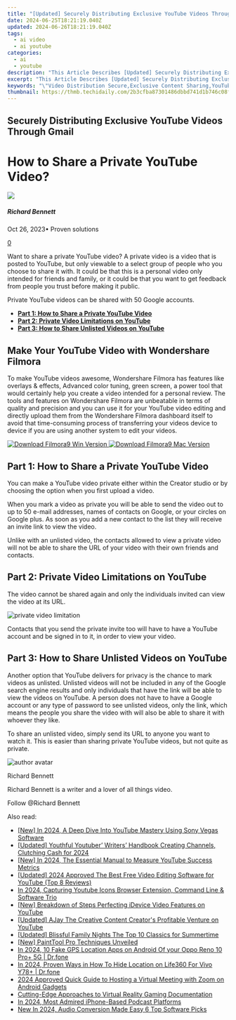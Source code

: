 ```yaml
---
title: "[Updated] Securely Distributing Exclusive YouTube Videos Through Gmail for 2024"
date: 2024-06-25T18:21:19.040Z
updated: 2024-06-26T18:21:19.040Z
tags:
  - ai video
  - ai youtube
categories:
  - ai
  - youtube
description: "This Article Describes [Updated] Securely Distributing Exclusive YouTube Videos Through Gmail for 2024"
excerpt: "This Article Describes [Updated] Securely Distributing Exclusive YouTube Videos Through Gmail for 2024"
keywords: "\"Video Distribution Secure,Exclusive Content Sharing,YouTube Exclusivity Emails,Gmail File Sending Safe,E-Mail Video Access,Secure YouTube Upload,Gmail Exclusive Streaming\""
thumbnail: https://thmb.techidaily.com/2b3cfba87301486dbbd741d1b746c08f2612d680177b5f240dd8a8230542393a.jpg
---
```


## Securely Distributing Exclusive YouTube Videos Through Gmail

# How to Share a Private YouTube Video?

![](https://images.wondershare.com/filmora/article-images/richard-bennett.jpg)

##### Richard Bennett

 Oct 26, 2023• Proven solutions

[0](#commentsBoxSeoTemplate)

Want to share a private YouTube video? A private video is a video that is posted to YouTube, but only viewable to a select group of people who you choose to share it with. It could be that this is a personal video only intended for friends and family, or it could be that you want to get feedback from people you trust before making it public.

Private YouTube videos can be shared with 50 Google accounts.

* [**Part 1: How to Share a Private YouTube Video**](#share)
* [**Part 2: Private Video Limitations on YouTube**](#limits)
* [**Part 3: How to Share Unlisted Videos on YouTube**](#unlisted)

## Make Your YouTube Video with Wondershare Filmora

To make YouTube videos awesome, Wondershare Filmora has features like overlays & effects, Advanced color tuning, green screen, a power tool that would certainly help you create a video intended for a personal review. The tools and features on Wondershare Filmora are unbeatable in terms of quality and precision and you can use it for your YouTube video editing and directly upload them from the Wondershare Filmora dashboard itself to avoid that time-consuming process of transferring your videos device to device if you are using another system to edit your videos.

[![Download Filmora9 Win Version](https://images.wondershare.com/filmora/guide/download-btn-win.jpg) ](https://tools.techidaily.com/wondershare/filmora/download/) [![Download Filmora9 Mac Version](https://images.wondershare.com/filmora/guide/download-btn-mac.jpg) ](https://tools.techidaily.com/wondershare/filmora/download/)

## **Part 1: How to Share a Private YouTube Video**

You can make a YouTube video private either within the Creator studio or by choosing the option when you first upload a video.

When you mark a video as private you will be able to send the video out to up to 50 e-mail addresses, names of contacts on Google, or your circles on Google plus. As soon as you add a new contact to the list they will receive an invite link to view the video.

Unlike with an unlisted video, the contacts allowed to view a private video will not be able to share the URL of your video with their own friends and contacts.

## **Part 2: Private Video Limitations on YouTube**

The video cannot be shared again and only the individuals invited can view the video at its URL.

 ![private video limitation](https://images.wondershare.com/filmora/article-images/private-video-limitation.gif)

 Contacts that you send the private invite too will have to have a YouTube account and be signed in to it, in order to view your video.

## **Part 3: How to Share Unlisted Videos on YouTube**

Another option that YouTube delivers for privacy is the chance to mark videos as unlisted. Unlisted videos will not be included in any of the Google search engine results and only individuals that have the link will be able to view the videos on YouTube. A person does not have to have a Google account or any type of password to see unlisted videos, only the link, which means the people you share the video with will also be able to share it with whoever they like.

To share an unlisted video, simply send its URL to anyone you want to watch it. This is easier than sharing private YouTube videos, but not quite as private.

![author avatar](https://images.wondershare.com/filmora/article-images/richard-bennett.jpg)

Richard Bennett

Richard Bennett is a writer and a lover of all things video.

Follow @Richard Bennett


<ins class="adsbygoogle"
     style="display:block"
     data-ad-format="autorelaxed"
     data-ad-client="ca-pub-7571918770474297"
     data-ad-slot="1223367746"></ins>



<ins class="adsbygoogle"
     style="display:block"
     data-ad-client="ca-pub-7571918770474297"
     data-ad-slot="8358498916"
     data-ad-format="auto"
     data-full-width-responsive="true"></ins>

<span class="atpl-alsoreadstyle">Also read:</span>
<div><ul>
<li><a href="https://youtube-tips.techidaily.com/n-2024-a-deep-dive-into-youtube-mastery-using-sony-vegas-software/"><u>[New] In 2024, A Deep Dive Into YouTube Mastery Using Sony Vegas Software</u></a></li>
<li><a href="https://youtube-tips.techidaily.com/ed-youthful-youtuber-writers-handbook-creating-channels-clutching-cash-for-2024/"><u>[Updated] Youthful Youtuber’ Writers’ Handbook  Creating Channels, Clutching Cash for 2024</u></a></li>
<li><a href="https://youtube-tips.techidaily.com/n-2024-the-essential-manual-to-measure-youtube-success-metrics/"><u>[New] In 2024, The Essential Manual to Measure YouTube Success Metrics</u></a></li>
<li><a href="https://youtube-tips.techidaily.com/ed-2024-approved-the-best-free-video-editing-software-for-youtube-top-8-reviews/"><u>[Updated] 2024 Approved  The Best Free Video Editing Software for YouTube (Top 8 Reviews)</u></a></li>
<li><a href="https://youtube-tips.techidaily.com/24-capturing-youtube-icons-browser-extension-command-line-and-software-trio/"><u>In 2024, Capturing Youtube Icons  Browser Extension, Command Line & Software Trio</u></a></li>
<li><a href="https://youtube-tips.techidaily.com/reakdown-of-steps-perfecting-idevice-video-features-on-youtube/"><u>[New] Breakdown of Steps  Perfecting iDevice Video Features on YouTube</u></a></li>
<li><a href="https://youtube-tips.techidaily.com/ed-ajay-the-creative-content-creators-profitable-venture-on-youtube/"><u>[Updated] AJay  The Creative Content Creator's Profitable Venture on YouTube</u></a></li>
<li><a href="https://extra-resources.techidaily.com/updated-blissful-family-nights-the-top-10-classics-for-summertime/"><u>[Updated] Blissful Family Nights  The Top 10 Classics for Summertime</u></a></li>
<li><a href="https://extra-skills.techidaily.com/new-painttool-pro-techniques-unveiled/"><u>[New] PaintTool Pro Techniques Unveiled</u></a></li>
<li><a href="https://android-location.techidaily.com/in-2024-10-fake-gps-location-apps-on-android-of-your-oppo-reno-10-proplus-5g-drfone-by-drfone-virtual/"><u>In 2024, 10 Fake GPS Location Apps on Android Of your Oppo Reno 10 Pro+ 5G | Dr.fone</u></a></li>
<li><a href="https://location-social.techidaily.com/in-2024-proven-ways-in-how-to-hide-location-on-life360-for-vivo-y78plus-drfone-by-drfone-virtual-android/"><u>In 2024, Proven Ways in How To Hide Location on Life360 For Vivo Y78+ | Dr.fone</u></a></li>
<li><a href="https://vp-tips.techidaily.com/2024-approved-quick-guide-to-hosting-a-virtual-meeting-with-zoom-on-android-gadgets/"><u>2024 Approved  Quick Guide to Hosting a Virtual Meeting with Zoom on Android Gadgets</u></a></li>
<li><a href="https://remote-screen-capture.techidaily.com/cutting-edge-approaches-to-virtual-reality-gaming-documentation/"><u>Cutting-Edge Approaches to Virtual Reality Gaming Documentation</u></a></li>
<li><a href="https://extra-approaches.techidaily.com/in-2024-most-admired-iphone-based-podcast-platforms/"><u>In 2024, Most Admired iPhone-Based Podcast Platforms</u></a></li>
<li><a href="https://ai-video-apps.techidaily.com/new-in-2024-audio-conversion-made-easy-6-top-software-picks/"><u>New In 2024, Audio Conversion Made Easy 6 Top Software Picks</u></a></li>
</ul></div>
